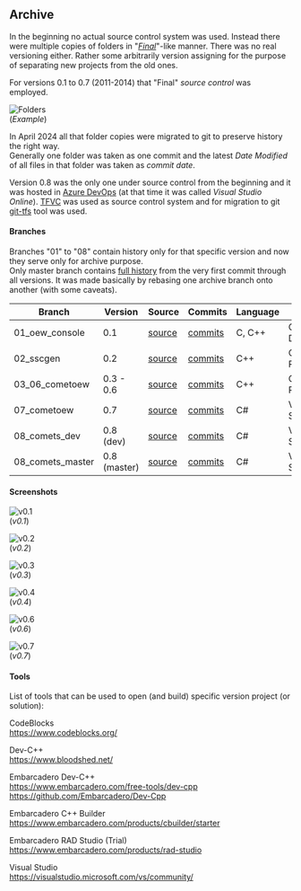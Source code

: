 
## Archive

In the beginning no actual source control system was used. Instead there were multiple copies of folders in "[*Final*](https://phdcomics.com/comics/archive.php?comicid=1531)"-like manner. There was no real versioning either. Rather some arbitrarily version assigning for the purpose of separating new projects from the old ones.  

For versions 0.1 to 0.7 (2011-2014) that "Final" *source control* was employed.  

![Folders](img/folders.png)  
(*Example*)

In April 2024 all that folder copies were migrated to git to preserve history the right way.  
Generally one folder was taken as one commit and the latest *Date Modified* of all files in that folder was taken as *commit date*.  

Version 0.8 was the only one under source control from the beginning and it was hosted in [Azure DevOps](https://azure.microsoft.com/en-us/products/devops) (at that time it was called *Visual Studio Online*). [TFVC](https://learn.microsoft.com/en-us/azure/devops/repos/tfvc/what-is-tfvc?view=azure-devops) was used as source control system and for migration to git [git-tfs](https://github.com/git-tfs/git-tfs) tool was used.  


#### Branches

Branches "01" to "08" contain history only for that specific version and now they serve only for archive purpose.  
Only master branch contains [full history](https://github.com/jurakovic/Comets/commits/master/) from the very first commit through all versions. It was made basically by rebasing one archive branch onto another (with some caveats).  

| Branch | Version | Source | Commits | Language | Tool |
|--|--|--|--|--|--|
| 01_oew_console   | 0.1          | [source](https://github.com/jurakovic/Comets/tree/archive/01_oew_console)   | [commits](https://github.com/jurakovic/Comets/commits/archive/01_oew_console)   | C, C++ | CodeBlocks, Dev-C++     |
| 02_sscgen        | 0.2          | [source](https://github.com/jurakovic/Comets/tree/archive/02_sscgen)        | [commits](https://github.com/jurakovic/Comets/commits/archive/02_sscgen)        | C++    | C++ Builder, RAD Studio |
| 03_06_cometoew   | 0.3 - 0.6    | [source](https://github.com/jurakovic/Comets/tree/archive/03_06_cometoew)   | [commits](https://github.com/jurakovic/Comets/commits/archive/03_06_cometoew)   | C++    | C++ Builder, RAD Studio |
| 07_cometoew      | 0.7          | [source](https://github.com/jurakovic/Comets/tree/archive/07_cometoew)      | [commits](https://github.com/jurakovic/Comets/commits/archive/07_cometoew)      | C#     | Visual Studio           |
| 08_comets_dev    | 0.8 (dev)    | [source](https://github.com/jurakovic/Comets/tree/archive/08_comets_dev)    | [commits](https://github.com/jurakovic/Comets/commits/archive/08_comets_dev)    | C#     | Visual Studio           |
| 08_comets_master | 0.8 (master) | [source](https://github.com/jurakovic/Comets/tree/archive/08_comets_master) | [commits](https://github.com/jurakovic/Comets/commits/archive/08_comets_master) | C#     | Visual Studio           |


#### Screenshots

![v0.1](img/0.1.png)  
(*v0.1*)

![v0.2](img/0.2.png)  
(*v0.2*)

![v0.3](img/0.3.png)  
(*v0.3*)

![v0.4](img/0.4.png)  
(*v0.4*)

![v0.6](img/0.6.png)  
(*v0.6*)

![v0.7](img/0.7.png)  
(*v0.7*)


#### Tools

List of tools that can be used to open (and build) specific version project (or solution):

CodeBlocks  
https://www.codeblocks.org/  

Dev-C++  
https://www.bloodshed.net/  

Embarcadero Dev-C++  
https://www.embarcadero.com/free-tools/dev-cpp  
https://github.com/Embarcadero/Dev-Cpp  

Embarcadero C++ Builder  
https://www.embarcadero.com/products/cbuilder/starter  

Embarcadero RAD Studio (Trial)  
https://www.embarcadero.com/products/rad-studio  

Visual Studio  
https://visualstudio.microsoft.com/vs/community/  
